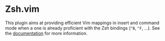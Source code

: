 # Zsh.vim

This plugin aims at providing efficient Vim mappings in insert and command mode
when a one is already proficient with the Zsh bindings (`^B`, `^F`, ...). See
the [documentation](./doc/zsh.vim.txt) for more information.

